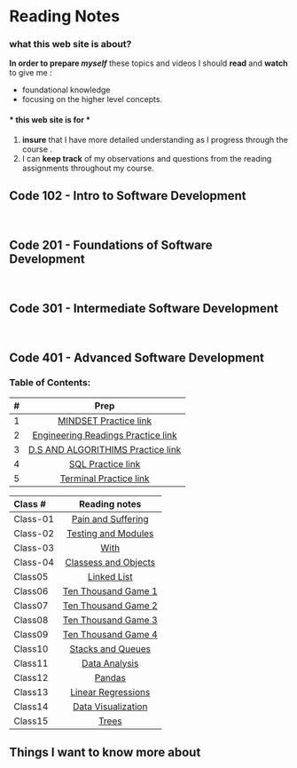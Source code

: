 # Reading Notes

### what this web site is about?
 
**In order to prepare _myself_** these topics and videos I should **read** and **watch** to give me :
- foundational knowledge 
- focusing on the higher level concepts. 

#### \* this web site is for \*


1. **insure** that I have more detailed understanding as I progress through the course .
2. I can **keep track** of my observations and questions from the reading assignments throughout my course.


## Code 102 - Intro to Software Development
<br>

## Code 201 - Foundations of Software Development
<br>

## Code 301 - Intermediate Software Development
<br>

## Code 401 - Advanced Software Development

### Table of Contents:

| #     | Prep |    
| :---        |    :----:   |          
| 1| [MINDSET Practice link](MINDSET.md)|
| 2| [Engineering Readings Practice link](ENGINEERING.md)|
|3|[D.S AND ALGORITHIMS Practice link](DATASTRUCTURE.md)|
|4|[SQL Practice link](SQLPRACTICE.md)|
|5|[Terminal Practice link](TERMINALPRACTICE.md)|

| Class #     | Reading notes |    
| :---        |    :----:   |   
|Class-01|[Pain and Suffering](READING1.md)|
|Class-02|[Testing and Modules](READING2.md)
|Class-03|[With](READING3.md)|
|Class-04|[Classess and Objects](READING4.md)|
|Class05|[Linked List](READING5.md)|
|Class06|[Ten Thousand Game 1](READING6.md)|
|Class07|[Ten Thousand Game 2](READING7.md)|
|Class08|[Ten Thousand Game 3](READING8.md)|
|Class09|[Ten Thousand Game 4](READING09.md)|
|Class10|[Stacks and Queues](StackAndQueue.md)|
|Class11|[Data Analysis](READING11.MD)|
|Class12|[Pandas](READING12.md)|
|Class13|[Linear Regressions](READING13.md)|
|Class14|[Data Visualization](READING14.md)|
|Class15|[Trees](READING15.md)|



## Things I want to know more about